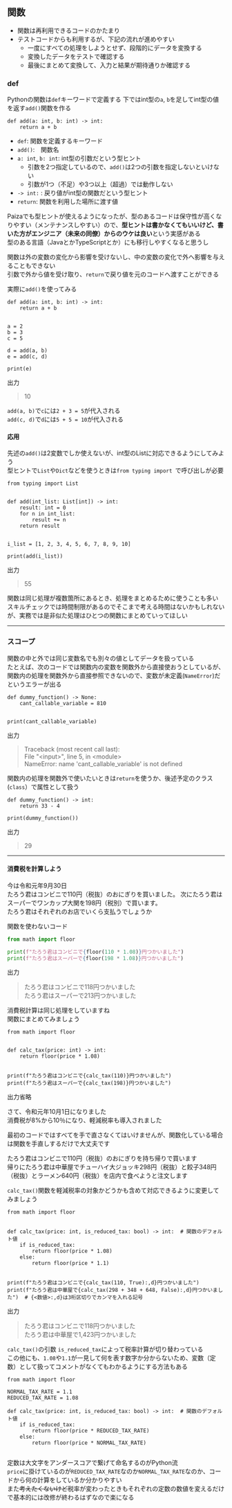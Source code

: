 ## 関数
- 関数は再利用できるコードのかたまり
- テストコードからも利用するが、下記の流れが進めやすい
    - 一度にすべての処理をしようとせず、段階的にデータを変換する
    - 変換したデータをテストで確認する
    - 最後にまとめて変換して、入力と結果が期待通りか確認する

### def
Pythonの関数は`def`キーワードで定義する
下ではint型の`a`, `b`を足してint型の値を返す`add()`関数を作る

```python=
def add(a: int, b: int) -> int:
    return a + b
```

- `def`: 関数を定義するキーワード  
- `add()`:　関数名  
- `a: int`, `b: int`: int型の引数だという型ヒント
    - 引数を2つ指定しているので、`add()`は2つの引数を指定しないといけない
    - 引数が1つ（不足）や3つ以上（超過）では動作しない
- `-> int:` : 戻り値がint型の関数だという型ヒント
- `return`: 関数を利用した場所に渡す値

Paizaでも型ヒントが使えるようになったが、型のあるコードは保守性が高くなりやすい（メンテナンスしやすい）ので、**型ヒントは書かなくてもいいけど、書いた方がエンジニア（未来の同僚）からのウケは良い**という実感がある  
型のある言語（JavaとかTypeScriptとか）にも移行しやすくなると思うし

関数は外の変数の変化から影響を受けないし、中の変数の変化で外へ影響を与えることもできない  
引数で外から値を受け取り、`return`で戻り値を元のコードへ渡すことができる  

実際に`add()`を使ってみる
```python=
def add(a: int, b: int) -> int:
    return a + b


a = 2
b = 3
c = 5

d = add(a, b)
e = add(c, d)

print(e)

```

出力
> 10

`add(a, b)`で`c`には`2 + 3 = 5`が代入される  
`add(c, d)`で`d`には`5 + 5 = 10`が代入される

#### 応用
先述の`add()`は2変数でしか使えないが、int型のListに対応できるようにしてみよう  
型ヒントで`List`や`Dict`などを使うときは`from typing import `で呼び出しが必要

```python=
from typing import List


def add(int_list: List[int]) -> int:
    result: int = 0
    for n in int_list:
        result += n
    return result
    

i_list = [1, 2, 3, 4, 5, 6, 7, 8, 9, 10]

print(add(i_list))

```

出力
> 55


関数は同じ処理が複数箇所にあるとき、処理をまとめるために使うことも多い  
スキルチェックでは時間制限があるのでそこまで考える時間はないかもしれないが、実務では是非似た処理はひとつの関数にまとめていってほしい

---
### スコープ
関数の中と外では同じ変数名でも別々の値としてデータを扱っている  
たとえば、次のコードでは関数内の変数を関数外から直接使おうとしているが、関数内の処理を関数外から直接参照できないので、変数が未定義(`NameError`)だというエラーが出る

```python=
def dummy_function() -> None:
    cant_callable_variable = 810
    
 
print(cant_callable_variable)

```

出力
> Traceback (most recent call last):  
>   File "\<input>", line 5, in \<module>  
> NameError: name 'cant_callable_variable' is not defined
    
関数内の処理を関数外で使いたいときは`return`を使うか、後述予定のクラス(`class`）で属性として扱う
```python=
def dummy_function() -> int:
    return 33 - 4
    
print(dummy_function())

```

出力
> 29


---
#### 消費税を計算しよう
今は令和元年9月30日  
たろう君はコンビニで110円（税抜）のおにぎりを買いました。
次にたろう君はスーパーでワンカップ大関を198円（税別）で買います。  
たろう君はそれぞれのお店でいくら支払うでしょうか

関数を使わないコード
```python
from math import floor

print(f"たろう君はコンビニで{floor(110 * 1.08)}円つかいました")
print(f"たろう君はスーパーで{floor(198 * 1.08)}円つかいました")

```
出力
> たろう君はコンビニで118円つかいました  
> たろう君はスーパーで213円つかいました

消費税計算は同じ処理をしていますね  
関数にまとめてみましょう

```python=
from math import floor


def calc_tax(price: int) -> int:
    return floor(price * 1.08)
    

print(f"たろう君はコンビニで{calc_tax(110)}円つかいました")
print(f"たろう君はスーパーで{calc_tax(198)}円つかいました")

```

出力省略

さて、令和元年10月1日になりました  
消費税が8%から10％になり、軽減税率も導入されました

最初のコードではすべてを手で直さなくてはいけませんが、関数化している場合は関数を手直しするだけで大丈夫です

たろう君はコンビニで110円（税抜）のおにぎりを持ち帰りで買います  
帰りにたろう君は中華屋でチューハイ大ジョッキ298円（税抜）と餃子348円（税抜）とラーメン640円（税抜）を店内で食べようと注文します

`calc_tax()`関数を軽減税率の対象かどうかも含めて対応できるように変更してみましょう

```python=
from math import floor


def calc_tax(price: int, is_reduced_tax: bool) -> int:  # 関数のデフォルト値
    if is_reduced_tax:
        return floor(price * 1.08)
    else:
        return floor(price * 1.1)


print(f"たろう君はコンビニで{calc_tax(110, True):,d}円つかいました")
print(f"たろう君は中華屋で{calc_tax(298 + 348 + 648, False):,d}円つかいました")  # {<数値>:,d}は3桁区切りでカンマを入れる記号

```
出力
> たろう君はコンビニで118円つかいました  
> たろう君は中華屋で1,423円つかいました

`calc_tax()`の引数 `is_reduced_tax`によって税率計算が切り替わっている  
この他にも、`1.08`や`1.1`が一見して何を表す数字か分からないため、変数（定数）として扱ってコメントがなくてもわかるようにする方法もある

```python=
from math import floor

NORMAL_TAX_RATE = 1.1
REDUCED_TAX_RATE = 1.08

def calc_tax(price: int, is_reduced_tax: bool) -> int:  # 関数のデフォルト値
    if is_reduced_tax:
        return floor(price * REDUCED_TAX_RATE)
    else:
        return floor(price * NORMAL_TAX_RATE)
        
```
定数は大文字をアンダースコアで繋げて命名するのがPython流  
`price`に掛けているのが`REDUCED_TAX_RATE`なのか`NORMAL_TAX_RATE`なのか、コードから何の計算をしているか分かりやすい  
また~~考えたくないけど~~税率が変わったときもそれぞれの定数の数値を変えるだけで基本的には改修が終わるはずなので楽になる
